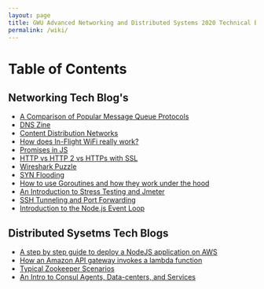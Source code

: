 ```yaml
---
layout: page
title: GWU Advanced Networking and Distributed Systems 2020 Technical Blog
permalink: /wiki/
---
```


<link type="text/css" rel="stylesheet" href="/assets/css/lightslider.min.css" />
<script src="https://ajax.googleapis.com/ajax/libs/jquery/1.11.0/jquery.min.js"></script>
<script src="/assets/js/lightslider.min.js"></script>



# Table of Contents

## Networking Tech Blog's
- [A Comparison of Popular Message Queue Protocols](/wiki/messagequeues/)
- [DNS Zine](/wiki/dns_zine/)
- [Content Distribution Networks](/wiki/cloudfront)
- [How does In-Flight WiFi really work?](/wiki/inflightWifiBlog/)
- [Promises in JS](/wiki/Promises/)
- [HTTP vs HTTP 2 vs HTTPs with SSL](/wiki/http1-2httpsSSL/)
- [Wireshark Puzzle](/wiki/wireshark/)
- [SYN Flooding](/wiki/syn_flooding/)
- [How to use Goroutines and how they work under the hood](/wiki/goroutine_study/)
- [An Introduction to Stress Testing and Jmeter](/wiki/StressTestingBlog/)
- [SSH Tunneling and Port Forwarding](/wiki/tunneling/)
- [Introduction to the Node.js Event Loop](/wiki/nodejs/)

## Distributed Sysetms Tech Blogs
- [A step by step guide to deploy a NodeJS application on AWS](/wiki/nodejsaws) 
- [How an Amazon API gateway invokes a lambda function](/wiki/a4_AWS_Lambda_API_gateway/)
- [Typical Zookeeper Scenarios](/wiki/typicalZookeeperScenarios/)
- [An Intro to Consul Agents, Data-centers, and Services](/wiki/Consul101Blog/)
